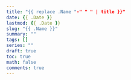 ```yaml
---
title: "{{ replace .Name "-" " " | title }}"
date: {{ .Date }}
lastmod: {{ .Date }}
slug: "{{ .Name }}"
summary: ""
tags: []
series: ""
draft: true
toc: true
math: false
comments: true
---
```


